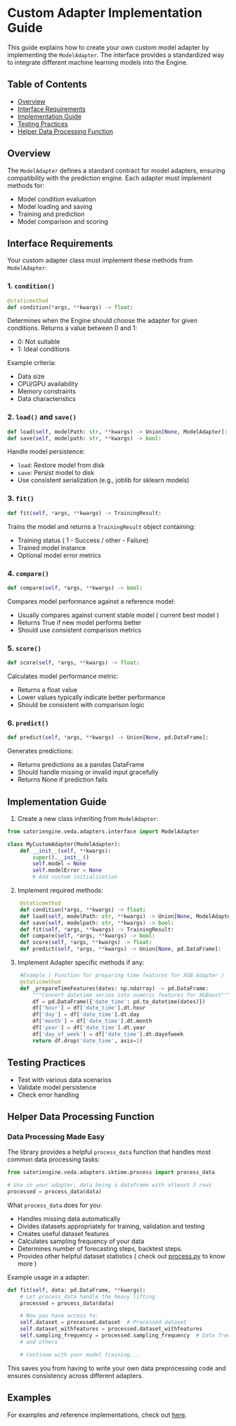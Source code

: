 # Custom Adapter Implementation Guide

This guide explains how to create your own custom model adapter by implementing the `ModelAdapter`. The interface provides a standardized way to integrate different machine learning models into the Engine.

## Table of Contents
- [Overview](#overview)
- [Interface Requirements](#interface-requirements)
- [Implementation Guide](#implementation-guide)
- [Testing Practices](#testing-practices)
- [Helper Data Processing Function](#helper-data-processing-function)

## Overview

The `ModelAdapter` defines a standard contract for model adapters, ensuring compatibility with the prediction engine. Each adapter must implement methods for:
- Model condition evaluation
- Model loading and saving
- Training and prediction
- Model comparison and scoring

## Interface Requirements

Your custom adapter class must implement these methods from `ModelAdapter`:

### 1. `condition()`
```python
@staticmethod
def condition(*args, **kwargs) -> float:
```
Determines when the Engine should choose the adapter for given conditions. Returns a value between 0 and 1:
- 0: Not suitable
- 1: Ideal conditions

Example criteria:
- Data size
- CPU/GPU availability
- Memory constraints
- Data characteristics

### 2. `load()` and `save()`
```python
def load(self, modelPath: str, **kwargs) -> Union[None, ModelAdapter]:
def save(self, modelpath: str, **kwargs) -> bool:
```
Handle model persistence:
- `load`: Restore model from disk
- `save`: Persist model to disk
- Use consistent serialization (e.g., joblib for sklearn models)

### 3. `fit()`
```python
def fit(self, *args, **kwargs) -> TrainingResult:
```
Trains the model and returns a `TrainingResult` object containing:
- Training status ( 1 - Success / other - Failure)
- Trained model instance
- Optional model error metrics

### 4. `compare()`
```python
def compare(self, *args, **kwargs) -> bool:
```
Compares model performance against a reference model:
- Usually compares against current stable model ( current best model )
- Returns True if new model performs better
- Should use consistent comparison metrics

### 5. `score()`
```python
def score(self, *args, **kwargs) -> float:
```
Calculates model performance metric:
- Returns a float value
- Lower values typically indicate better performance
- Should be consistent with comparison logic

### 6. `predict()`
```python
def predict(self, *args, **kwargs) -> Union[None, pd.DataFrame]:
```
Generates predictions:
- Returns predictions as a pandas DataFrame
- Should handle missing or invalid input gracefully
- Returns None if prediction fails

## Implementation Guide

1. Create a new class inheriting from `ModelAdapter`:
```python
from satoriengine.veda.adapters.interface import ModelAdapter

class MyCustomAdapter(ModelAdapter):
    def __init__(self, **kwargs):
        super().__init__()
        self.model = None
        self.modelError = None
        # Add custom initialization
```

2. Implement required methods:
```python
    @staticmethod
    def condition(*args, **kwargs) -> float:
    def load(self, modelPath: str, **kwargs) -> Union[None, ModelAdapter]:
    def save(self, modelpath: str, **kwargs) -> bool:
    def fit(self, *args, **kwargs) -> TrainingResult:
    def compare(self, *args, **kwargs) -> bool:
    def score(self, *args, **kwargs) -> float:
    def predict(self, *args, **kwargs) -> Union[None, pd.DataFrame]:
```

3. Implement Adapter specific methods if any:
```python
    #Example ( Function for preparing time features for XGB Adapter )
    @staticmethod
    def _prepareTimeFeatures(dates: np.ndarray) -> pd.DataFrame:
        """Convert datetime series into numeric features for XGBoost"""
        df = pd.DataFrame({'date_time': pd.to_datetime(dates)})
        df['hour'] = df['date_time'].dt.hour
        df['day'] = df['date_time'].dt.day
        df['month'] = df['date_time'].dt.month
        df['year'] = df['date_time'].dt.year
        df['day_of_week'] = df['date_time'].dt.dayofweek
        return df.drop('date_time', axis=1)
```

## Testing Practices

   - Test with various data scenarios
   - Validate model persistence
   - Check error handling

## Helper Data Processing Function

### Data Processing Made Easy
The library provides a helpful `process_data` function that handles most common data processing tasks:

```python
from satoriengine.veda.adapters.sktime.process import process_data

# Use in your adapter, data being a dataframe with atleast 3 rows
processed = process_data(data)
```

What `process_data` does for you:
- Handles missing data automatically
- Divides datasets appropriately for training, validation and testing
- Creates useful dataset features
- Calculates sampling frequency of your data
- Determines number of forecasting steps, backtest steps.
- Provides other helpful dataset statistics ( check out [process.py](satoriengine/veda/data/preprocess.py) to know more )

Example usage in a adapter:
```python
def fit(self, data: pd.DataFrame, **kwargs):
    # Let process_data handle the heavy lifting
    processed = process_data(data)

    # Now you have access to:
    self.dataset = processed.dataset  # Processed dataset
    self.dataset_withfeatures = processed.dataset_withfeatures
    self.sampling_frequency = processed.sampling_frequency  # Data frequency
    # and others

    # Continue with your model training...
```

This saves you from having to write your own data preprocessing code and ensures consistency across different adapters.

## Examples

For examples and reference implementations, check out [here](satoriengine/veda/adapters).
